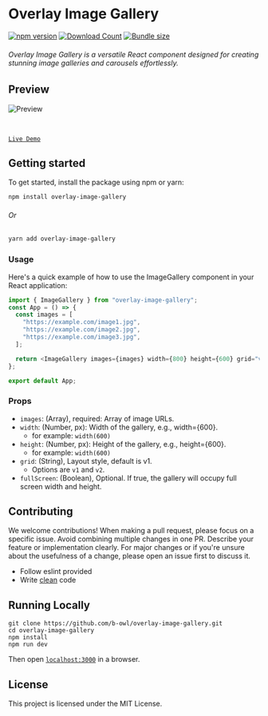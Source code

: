 # Overlay Image Gallery

[![npm version](https://badge.fury.io/js/overlay-image-gallery.svg)](https://badge.fury.io/js/overlay-image-gallery)
[![Download Count](http://img.shields.io/npm/dm/overlay-image-gallery.svg?style=flat)](https://www.npmjs.com/package/overlay-image-gallery)
[![Bundle size](https://badgen.net/bundlephobia/minzip/overlay-image-gallery)](https://bundlephobia.com/package/overlay-image-gallery)

###### Overlay Image Gallery is a versatile React component designed for creating stunning image galleries and carousels effortlessly.

## Preview

![Preview](https://camo.githubusercontent.com/f3a6d89d038ff0abb80bae4493227ea6f00687843692cf3a2344246294b5e2da/68747470733a2f2f64726976652e676f6f676c652e636f6d2f75633f6578706f72743d766965772669643d316e554a597659737158484c683844784652323367763464467549564f36337654)

<br/>

[`Live Demo`](https://b-owl.github.io/overlay-image-gallery/)

## Getting started

To get started, install the package using npm or yarn:

```bash
npm install overlay-image-gallery
```

###### Or

```bash
yarn add overlay-image-gallery
```

### Usage

Here's a quick example of how to use the ImageGallery component in your React application:

```js
import { ImageGallery } from "overlay-image-gallery";
const App = () => {
  const images = [
    "https://example.com/image1.jpg",
    "https://example.com/image2.jpg",
    "https://example.com/image3.jpg",
  ];

  return <ImageGallery images={images} width={800} height={600} grid="v1" />;
};

export default App;
```

### Props

- `images`: (Array), required: Array of image URLs.
- `width`: (Number, px): Width of the gallery, e.g., width={600}.
  - for example: `width(600)`
- `height`: (Number, px): Height of the gallery, e.g., height={600}.
  - for example: `width(600)`
- `grid`: (String), Layout style, default is v1.
  - Options are `v1` and `v2`.
- `fullScreen`: (Boolean), Optional. If true, the gallery will occupy full screen width and height.

## Contributing

We welcome contributions! When making a pull request, please focus on a specific issue. Avoid combining multiple changes in one PR. Describe your feature or implementation clearly. For major changes or if you're unsure about the usefulness of a change, please open an issue first to discuss it.

- Follow eslint provided
- Write [clean](https://github.com/ryanmcdermott/clean-code-javascript) code

## Running Locally

```
git clone https://github.com/b-owl/overlay-image-gallery.git
cd overlay-image-gallery
npm install
npm run dev
```

Then open [`localhost:3000`](http://localhost:3000) in a browser.

## License

This project is licensed under the MIT License.
